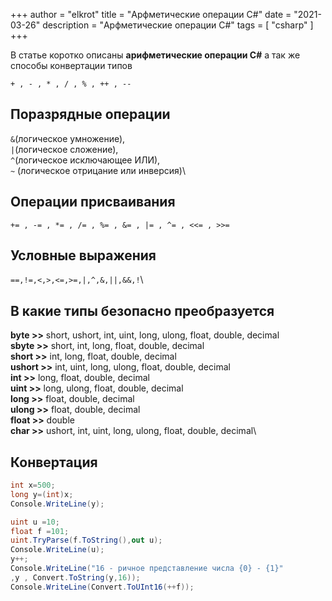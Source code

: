 +++
author = "elkrot"
title = "Арфметические операции C#"
date = "2021-03-26"
description = "Арфметические операции C#"
tags = [
    "csharp"
]
+++

В статье коротко описаны **арифметические операции C#** а так же способы конвертации типов

`+ , - , * , / , % , ++ , --`

Поразрядные операции
--------------------

`&`(логическое умножение),\
`|`(логическое сложение),\
*`^`*(логическое исключающее ИЛИ),\
`~` (логическое отрицание или инверсия)\

Операции присваивания
--------------------

`+= , -= , *= , /= , %= , &= , |= , ^= , <<= , >>=`

Условные выражения
--------------------

`==,!=,<,>,<=,>=,|,^,&,||,&&,!`\

В какие типы безопасно преобразуется
--------------------

**byte >>** short, ushort, int, uint, long, ulong, float, double, decimal\
**sbyte >>** short, int, long, float, double, decimal\
**short >>** int, long, float, double, decimal\
**ushort >>** int, uint, long, ulong, float, double, decimal\
**int >>** long, float, double, decimal\
**uint >>** long, ulong, float, double, decimal\
**long >>** float, double, decimal\
**ulong >>** float, double, decimal\
**float >>** double\
**char >>** ushort, int, uint, long, ulong, float, double, decimal\

Конвертация
--------------------

```csharp
int x=500;
long y=(int)x;
Console.WriteLine(y);

uint u =10;
float f =101;
uint.TryParse(f.ToString(),out u);
Console.WriteLine(u);
y++;
Console.WriteLine("16 - ричное представление числа {0} - {1}"
,y , Convert.ToString(y,16));
Console.WriteLine(Convert.ToUInt16(++f));
```

